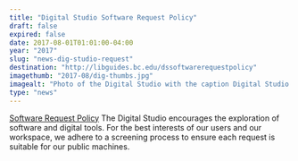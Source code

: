 ```yaml
---
title: "Digital Studio Software Request Policy"
draft: false
expired: false
date: 2017-08-01T01:01:00-04:00
year: "2017"
slug: "news-dig-studio-request"
destination: "http://libguides.bc.edu/dssoftwarerequestpolicy"
imagethumb: "2017-08/dig-thumbs.jpg"
imagealt: "Photo of the Digital Studio with the caption Digital Studio Software Request Policy"
type: "news"
---
```


<a href="http://libguides.bc.edu/dssoftwarerequestpolicy">Software Request Policy</a>
The Digital Studio encourages the exploration of software and digital tools. For the best interests of our users and our workspace, we adhere to a screening process to ensure each request is suitable for our public machines. 
